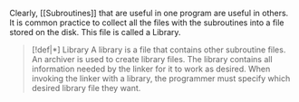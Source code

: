Clearly, [[Subroutines]] that are useful in one program are useful in others. It is common practice to collect all the files with the subroutines into a file stored on the disk. This file is called a Library.

>[!def|*] Library
>A library is a file that contains other subroutine files. An archiver is used to create library files. The library contains all information needed by the linker for it to work as desired. When invoking the linker with a library, the programmer must specify which desired library file they want.


